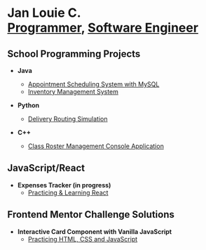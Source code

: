 <h1>Jan Louie C. <br/><a href="https://github.com/joshmadakor1">Programmer</a>, <a href="https://www.linkedin.com/in/joshmadakor/">Software Engineer</a></h1>

<h2>School Programming Projects</h2>

- <b>Java</b>
  - [Appointment Scheduling System with MySQL](https://github.com/janlouiecc/c195-software-2)
  - [Inventory Management System](https://github.com/janlouiecc/c482-software-1)

- <b>Python</b>
  - [Delivery Routing Simulation](https://github.com/janlouiecc/c950-wgups)

- <b>C++</b>
  - [Class Roster Management Console Application](https://github.com/janlouiecc/c867-class_roster)

<h2>JavaScript/React</h2>

- <b>Expenses Tracker (in progress)</b>
  - [Practicing & Learning React](https://github.com/janlouiecc/expense-tracker-react)

<h2>Frontend Mentor Challenge Solutions</h2>

- <b>Interactive Card Component with Vanilla JavaScript</b>
  - [Practicing HTML, CSS and JavaScript](https://github.com/janlouiecc/interactive_rating)
